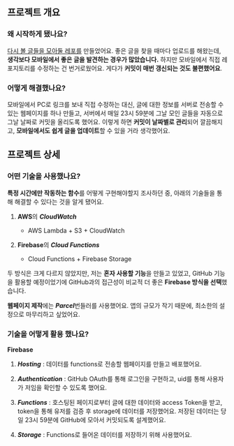 ## 프로젝트 개요

### 왜 시작하게 됐나요?

[다시 볼 글들을 모아둘 레포를](https://github.com/KimPra2989/articles) 만들었어요. 좋은 글을 찾을 때마다 업로드를 해왔는데, **생각보다 모바일에서 좋은 글을 발견하는 경우가 많았습니다.** 하지만 모바일에서 직접 레포지토리를 수정하는 건 번거로웠어요. 게다가 **커밋이 매번 갱신되는 것도 불편했어요**.

### 어떻게 해결했나요?

모바일에서 PC로 링크를 보내 직접 수정하는 대신, 글에 대한 정보를 서버로 전송할 수 있는 웹페이지를 하나 만들고, 서버에서 매일 23시 59분에 그날 모인 글들을 자동으로 그날 날짜로 커밋을 올리도록 했어요. 이렇게 하면 **커밋이 날짜별로 관리**되어 깔끔해지고, **모바일에서도 쉽게 글을 업데이트**할 수 있을 거라 생각했어요.

## 프로젝트 상세

### 어떤 기술을 사용했나요?

**특정 시간에만 작동하는 함수**를 어떻게 구현해야할지 조사하던 중, 아래의 기술들을 통해 해결할 수 있다는 것을 알게 됐어요.

1. **AWS**의 **_CloudWatch_**

   - AWS Lambda + S3 + CloudWatch

2. **Firebase**의 **_Cloud Functions_**
   - Cloud Functions + Firebase Storage

두 방식은 크게 다르지 않았지만, 저는 **혼자 사용할 기능**을 만들고 있었고, GitHub 기능을 활용할 예정이었기에 GitHub과의 접근성이 비교적 더 좋은 **Firebase 방식을 선택**했습니다.

**웹페이지 제작**에는 ***Parcel***번들러를 사용했어요. 앱의 규모가 작기 때문에, 최소한의 설정으로 마무리하고 싶었어요.

### 기술을 어떻게 활용 했나요?

**Firebase**

<!--tODO: 나중에 그림 추가해보자 -->

1. **_Hosting_** : 데이터를 functions로 전송할 웹페이지를 만들고 배포했어요.

2. **_Authentication_** : GitHub OAuth를 통해 로그인을 구현하고, uid를 통해 사용자가 저임을 확인할 수 있도록 했어요.

3. **_Functions_** : 호스팅된 페이지로부터 글에 대한 데이터와 access Token을 받고, token을 통해 유저를 검증 후 storage에 데이터를 저장했어요. 저장된 데이터는 당일 23시 59분에 GitHub에 모아서 커밋되도록 설계했어요.

4. **_Storage_** : Functions로 들어온 데이터를 저장하기 위해 사용했어요.

<!-- TODO: 배포된 페이지 링크 첨부 등... -->
